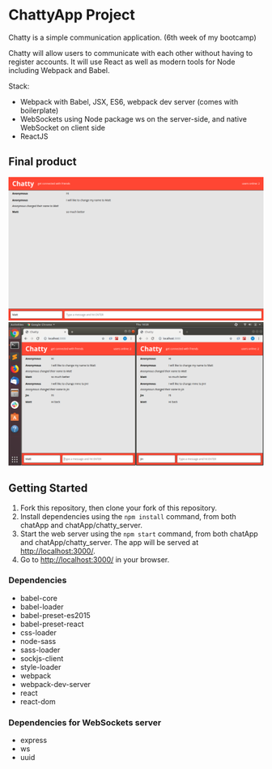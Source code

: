 # ChattyApp Project

Chatty is a simple communication application. (6th week of my bootcamp)

Chatty will allow users to communicate with each other without having to register accounts. It will use React as well as modern tools for Node including Webpack and Babel.

Stack:
- Webpack with Babel, JSX, ES6, webpack dev server (comes with boilerplate)
- WebSockets using Node package ws on the server-side, and native WebSocket on client side
- ReactJS

## Final product

!["screenshot of ChattyApp"](https://github.com/MatthewYiHe/chatApp/blob/master/chatty_client/docs/ChattyApp_1.png?raw=true)
!["screenshot of ChattyApp"](https://github.com/MatthewYiHe/chatApp/blob/master/chatty_client/docs/ChattyApp_2.png?raw=true)


## Getting Started

1. Fork this repository, then clone your fork of this repository.
2. Install dependencies using the `npm install` command, from both chatApp and chatApp/chatty_server.
3. Start the web server using the `npm start` command, from both chatApp and chatApp/chatty_server. The app will be served at <http://localhost:3000/>.
4. Go to <http://localhost:3000/> in your browser.


### Dependencies

- babel-core
- babel-loader
- babel-preset-es2015
- babel-preset-react
- css-loader
- node-sass
- sass-loader
- sockjs-client
- style-loader
- webpack
- webpack-dev-server
- react
- react-dom


### Dependencies for WebSockets server
- express
- ws
- uuid